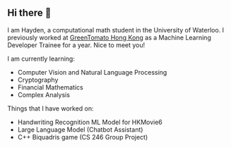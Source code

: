 ## Hi there 👋

I am Hayden, a computational math student in the University of Waterloo. I previously worked at [GreenTomato Hong Kong]([https://gtomato.com](https://www.gtomato.com/)) as a Machine Learning Developer Trainee for a year. Nice to meet you!

I am currently learning:
- Computer Vision and Natural Language Processing
- Cryptography
- Financial Mathematics
- Complex Analysis

Things that I have worked on:
- Handwriting Recognition ML Model for HKMovie6
- Large Language Model (Chatbot Assistant)
- C++ Biquadris game (CS 246 Group Project)
